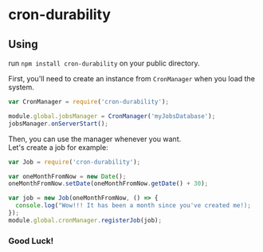 # cron-durability
## Using
run `npm install cron-durability` on your public directory.

First, you'll need to create an instance from `CronManager` when you load the system.
```javascript
var CronManager = require('cron-durability');

module.global.jobsManager = CronManager('myJobsDatabase');
jobsManager.onServerStart();
```

Then, you can use the manager whenever you want. <br />
Let's create a job for example:

```javascript
var Job = require('cron-durability');

var oneMonthFromNow = new Date();
oneMonthFromNow.setDate(oneMonthFromNow.getDate() + 30);

var job = new Job(oneMonthFromNow, () => {
  console.log("Wow!!! It has been a month since you've created me!);
});
module.global.cronManager.registerJob(job);
```

### Good Luck!
